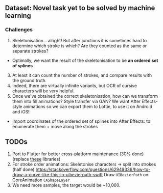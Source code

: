 ## Dataset: Novel task yet to be solved by machine learning
### Challenges
1. Skeletonisation... alright! But after junctions it is sometimes hard to determine which stroke is which? Are they counted as the same or separate strokes?
* Optimally, we want the result of the skeletonisation to be **an ordered set of splines**
3. At least it can count the number of strokes, and compare results with the ground truth.
4. Indeed, there are virtually infinite variants, but OCR of cursive characters will be very helpful.
5. Once we've obtained the correct skeletonisation, how can we transform them into fill animations? Style transfer via GAN? We want After Effects-style animations so we can export them to Lottie, to use it on Android and iOS!
 * Import coordinates of the ordered set of splines into After Effects: to enumerate them + move along the strokes

## TODOs
1. Port to Flutter for better cross-platform maintenance (30% done) (replace [these](Calligraphy%20Dictionary/Podfile) libraries)
2. For stroke order animations: Skeletonise characters -> split into strokes (half done) https://stackoverflow.com/questions/62949339/how-to-draw-a-curve-like-this-in-uibezierpath-swift Draw `UIBezierPath` on CoreAnimation `CAShapeLayer`
3. We need more samples, the target would be ~10,000.
